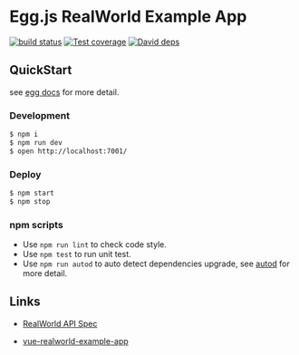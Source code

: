 # Egg.js RealWorld Example App

[![build status][travis-image]][travis-url]
[![Test coverage][codecov-image]][codecov-url]
[![David deps][david-image]][david-url]

[travis-image]: https://img.shields.io/travis/eggjs-community/eggjs-realworld-example-app.svg?style=flat-square
[travis-url]: https://travis-ci.org/eggjs-community/eggjs-realworld-example-app
[codecov-image]: https://img.shields.io/codecov/c/github/eggjs-community/eggjs-realworld-example-app.svg?style=flat-square
[codecov-url]: https://codecov.io/gh/eggjs-community/eggjs-realworld-example-app
[david-image]: https://img.shields.io/david/eggjs-community/eggjs-realworld-example-app.svg?style=flat-square
[david-url]: https://david-dm.org/eggjs-community/eggjs-realworld-example-app

## QuickStart

<!-- add docs here for user -->

see [egg docs][egg] for more detail.

### Development

```bash
$ npm i
$ npm run dev
$ open http://localhost:7001/
```

### Deploy

```bash
$ npm start
$ npm stop
```

### npm scripts

* Use `npm run lint` to check code style.
* Use `npm test` to run unit test.
* Use `npm run autod` to auto detect dependencies upgrade, see [autod](https://www.npmjs.com/package/autod) for more detail.

[egg]: https://eggjs.org

## Links

* [RealWorld API Spec](https://github.com/gothinkster/realworld/tree/master/api)

* [vue-realworld-example-app](https://vue-vuex-realworld.netlify.com/)

